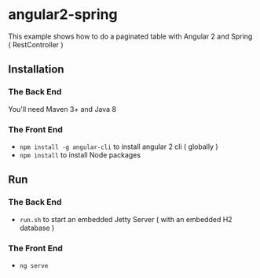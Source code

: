 # angular2-spring
This example shows how to do a paginated table with Angular 2 and Spring ( RestController ) 

## Installation

### The Back End

You'll need Maven 3+ and Java 8

### The Front End

* `npm install -g angular-cli` to install angular 2 cli ( globally ) 
* `npm install` to install Node packages
 
## Run

### The Back End

* `run.sh` to start an embedded  Jetty Server ( with an embedded H2 database ) 

### The Front End

* `ng serve`